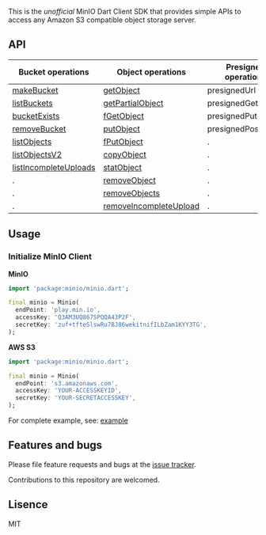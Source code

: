 This is the _unofficial_ MinIO Dart Client SDK that provides simple APIs to access any Amazon S3 compatible object storage server.

## API

| Bucket operations     	| Object operations      	| Presigned operations 	| Bucket Policy & Notification operations 	|
|-----------------------	|------------------------	|----------------------	|-----------------------------------------	|
| [makeBucket]           	| [getObject]            	| presignedUrl         	| getBucketNotification                   	|
| [listBuckets]          	| [getPartialObject]     	| presignedGetObject   	| setBucketNotification                   	|
| [bucketExists]         	| [fGetObject]           	| presignedPutObject   	| removeAllBucketNotification             	|
| [removeBucket]         	| [putObject]            	| presignedPostPolicy  	| getBucketPolicy                         	|
| [listObjects]          	| [fPutObject]           	| .                    	| setBucketPolicy                         	|
| [listObjectsV2]        	| [copyObject]           	| .                    	| listenBucketNotification                	|
| [listIncompleteUploads]	| [statObject]           	| .                    	| .                                       	|
| .                     	| [removeObject]         	| .                    	| .                                       	|
| .                     	| [removeObjects]        	| .                    	| .                                       	|
| .                     	| [removeIncompleteUpload]| .                    	| .                                       	|


## Usage

### Initialize MinIO Client

**MinIO**

```dart
import 'package:minio/minio.dart';

final minio = Minio(
  endPoint: 'play.min.io',
  accessKey: 'Q3AM3UQ867SPQQA43P2F',
  secretKey: 'zuf+tfteSlswRu7BJ86wekitnifILbZam1KYY3TG',
);
```

**AWS S3**

```dart
import 'package:minio/minio.dart';

final minio = Minio(
  endPoint: 's3.amazonaws.com',
  accessKey: 'YOUR-ACCESSKEYID',
  secretKey: 'YOUR-SECRETACCESSKEY',
);
```

For complete example, see: [example]

## Features and bugs

Please file feature requests and bugs at the [issue tracker][tracker].

Contributions to this repository are welcomed.

## Lisence

MIT

[tracker]: https://github.com/xtyxtyx/minio-dart/issues
[example]: https://pub.dev/packages/minio#-example-tab-
[link text itself]: http://www.reddit.com

[makeBucket]: https://pub.dev/documentation/minio/latest/minio/Minio/makeBucket.html
[listBuckets]: https://pub.dev/documentation/minio/latest/minio/Minio/listBuckets.html
[bucketExists]: https://pub.dev/documentation/minio/latest/minio/Minio/bucketExists.html
[removeBucket]: https://pub.dev/documentation/minio/latest/minio/Minio/removeBucket.html
[listObjects]: https://pub.dev/documentation/minio/latest/minio/Minio/listObjects.html
[listObjectsV2]: https://pub.dev/documentation/minio/latest/minio/Minio/listObjectsV2.html
[listIncompleteUploads]: https://pub.dev/documentation/minio/latest/minio/Minio/listIncompleteUploads.html

[getObject]: https://pub.dev/documentation/minio/latest/minio/Minio/getObject.html
[getPartialObject]: https://pub.dev/documentation/minio/latest/minio/Minio/getPartialObject.html
[putObject]: https://pub.dev/documentation/minio/latest/minio/Minio/putObject.html
[copyObject]: https://pub.dev/documentation/minio/latest/minio/Minio/copyObject.html
[statObject]: https://pub.dev/documentation/minio/latest/minio/Minio/statObject.html
[removeObject]: https://pub.dev/documentation/minio/latest/minio/Minio/removeObject.html
[removeObjects]: https://pub.dev/documentation/minio/latest/minio/Minio/removeObjects.html
[removeIncompleteUpload]: https://pub.dev/documentation/minio/latest/minio/Minio/removeIncompleteUpload.html

[fGetObject]: https://pub.dev/documentation/minio/latest/io/MinioX/fGetObject.html
[fPutObject]: https://pub.dev/documentation/minio/latest/io/MinioX/fPutObject.html
